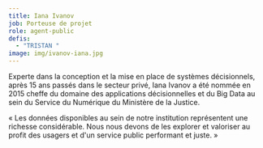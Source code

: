 ```yaml
---
title: Iana Ivanov
job: Porteuse de projet
role: agent-public
defis:
  - "TRISTAN "
image: img/ivanov-iana.jpg
---
```

Experte dans la conception et la mise en place de systèmes décisionnels, après 15 ans passés dans le secteur privé, Iana Ivanov a été nommée en 2015 cheffe du domaine des applications décisionnelles et du Big Data au sein du Service du Numérique du Ministère de la Justice. 

« Les données disponibles au sein de notre institution représentent une richesse considérable. Nous nous devons de les explorer et valoriser au profit des usagers et d'un service public performant et juste. »

